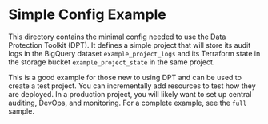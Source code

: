 # Simple Config Example

This directory contains the minimal config needed to use the Data Protection Toolkit (DPT). It defines a
simple project that will store its audit logs in the BigQuery dataset
`example_project_logs` and its Terraform state in the storage bucket
`example_project_state` in the same project.

This is a good example for those new to using DPT and can be used to create a test
project. You can incrementally add resources to test how they are deployed. In a
production project, you will likely want to set up central auditing, DevOps, and
monitoring. For a complete example, see the `full` sample.
